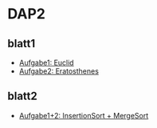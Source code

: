 # DAP2

## blatt1 
* [Aufgabe1: Euclid](https://github.com/m10x/DAP2/blob/master/Euclid.java)
* [Aufgabe2: Eratosthenes](https://github.com/m10x/DAP2/blob/master/Eratosthenes.java)

## blatt2 
* [Aufgabe1+2: InsertionSort + MergeSort](https://github.com/m10x/DAP2/blob/master/Sortierung.java)
